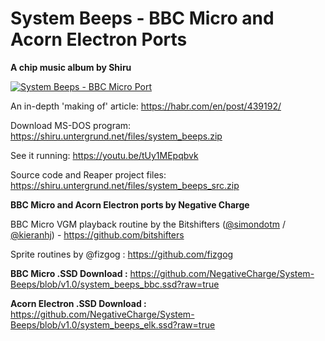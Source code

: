 # System Beeps - BBC Micro and Acorn Electron Ports

**A chip music album by Shiru**

[![System Beeps - BBC Micro Port](https://img.youtube.com/vi/oO1Gj5htfd8/0.jpg)](https://www.youtube.com/watch?v=oO1Gj5htfd8)

An in-depth 'making of' article: https://habr.com/en/post/439192/

Download MS-DOS program: https://shiru.untergrund.net/files/system_beeps.zip 

See it running: https://youtu.be/tUy1MEpqbvk 

Source code and Reaper project files: https://shiru.untergrund.net/files/system_beeps_src.zip

**BBC Micro and Acorn Electron ports by Negative Charge**

BBC Micro VGM playback routine by the Bitshifters ([@simondotm](https://github.com/simondotm) / [@kieranhj](https://github.com/kieranhj)) - https://github.com/bitshifters

Sprite routines by @fizgog : https://github.com/fizgog

**BBC Micro .SSD Download :** https://github.com/NegativeCharge/System-Beeps/blob/v1.0/system_beeps_bbc.ssd?raw=true

**Acorn Electron .SSD Download :** https://github.com/NegativeCharge/System-Beeps/blob/v1.0/system_beeps_elk.ssd?raw=true
